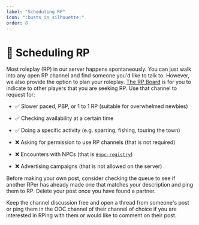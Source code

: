 ```yaml
---
label: "Scheduling RP"
icon: ":busts_in_silhouette:"
order: 8
---
```

<style>
h1:before { 
  content: "👥 ";
}
</style>

# Scheduling RP

Most roleplay (RP) in our server happens spontaneously. You can just walk into any open RP channel and find someone you'd like to talk to. However, we also provide the option to plan your roleplay. [The RP Board](https://discord.com/channels/512870694883950598/893946822404493392) is for you to indicate to other players that you are seeking RP. Use that channel to request for:

- ✅ Slower paced, PBP, or 1 to 1 RP (suitable for overwhelmed newbies)
- ✅ Checking availability at a certain time
- ✅ Doing a specific activity (e.g. sparring, fishing, touring the town)

- ❌ Asking for permission to use RP channels  (that is not required)
- ❌ Encounters with NPCs (that is [`#npc-registry`](/advanced-play/npc-registry))
- ❌ Advertising campaigns (that is not allowed on the server)

Before making your own post, consider checking the queue to see if another RPer has already made one that matches your description and ping them to RP. Delete your post once you have found a partner.

Keep the channel discussion free and open a thread from someone's post or ping them in the OOC channel of their channel of choice if you are interested in RPing with them or would like to comment on their post.
